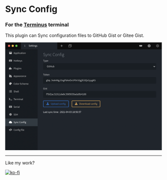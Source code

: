 # Sync Config

### For the [Terminus](https://github.com/Eugeny/terminus) terminal

This plugin can Sync configuration files to GitHub Gist or Gitee Gist.

![](./screenshot.png)

---

Like my work?

[![ko-fi](https://www.ko-fi.com/img/donate_sm.png)](https://ko-fi.com/huangxingguang)
